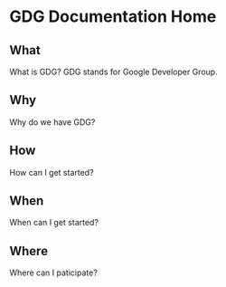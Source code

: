 # GDG Documentation Home

## What
What is GDG? GDG stands for Google Developer Group.

## Why 
Why do we have GDG? 

## How
How can I get started? 

## When
When can I get started? 

## Where
Where can I paticipate?


